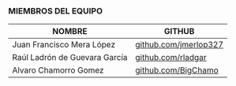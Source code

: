 ### MIEMBROS DEL EQUIPO

|          NOMBRE            |                        GITHUB                           |
|----------------------------|---------------------------------------------------------|
| Juan Francisco Mera López  | [github.com/jmerlop327](https://github.com/jmerlop327)  |
| Raúl Ladrón de Guevara García | [github.com/rladgar](https://github.com/rladgar) |
| Alvaro Chamorro Gomez	     | [github.com/BigChamo](https://github.com/BigChamo)      |

